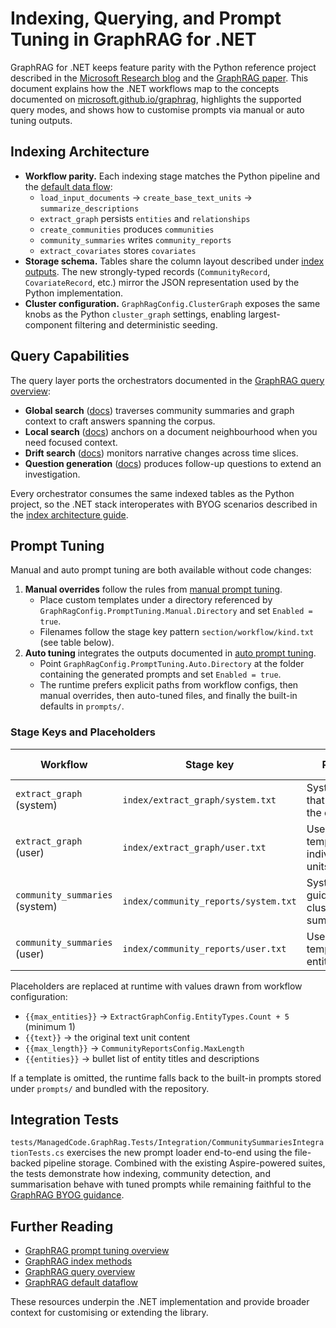 # Indexing, Querying, and Prompt Tuning in GraphRAG for .NET

GraphRAG for .NET keeps feature parity with the Python reference project described in the [Microsoft Research blog](https://www.microsoft.com/en-us/research/blog/graphrag-unlocking-llm-discovery-on-narrative-private-data/) and the [GraphRAG paper](https://arxiv.org/pdf/2404.16130). This document explains how the .NET workflows map to the concepts documented on [microsoft.github.io/graphrag](https://microsoft.github.io/graphrag/), highlights the supported query modes, and shows how to customise prompts via manual or auto tuning outputs.

## Indexing Architecture

- **Workflow parity.** Each indexing stage matches the Python pipeline and the [default data flow](https://microsoft.github.io/graphrag/index/default_dataflow/):
  - `load_input_documents` → `create_base_text_units` → `summarize_descriptions`
  - `extract_graph` persists `entities` and `relationships`
  - `create_communities` produces `communities`
  - `community_summaries` writes `community_reports`
  - `extract_covariates` stores `covariates`
- **Storage schema.** Tables share the column layout described under [index outputs](https://microsoft.github.io/graphrag/index/outputs/). The new strongly-typed records (`CommunityRecord`, `CovariateRecord`, etc.) mirror the JSON representation used by the Python implementation.
- **Cluster configuration.** `GraphRagConfig.ClusterGraph` exposes the same knobs as the Python `cluster_graph` settings, enabling largest-component filtering and deterministic seeding.

## Query Capabilities

The query layer ports the orchestrators documented in the [GraphRAG query overview](https://microsoft.github.io/graphrag/query/overview/):

- **Global search** ([docs](https://microsoft.github.io/graphrag/query/global_search/)) traverses community summaries and graph context to craft answers spanning the corpus.
- **Local search** ([docs](https://microsoft.github.io/graphrag/query/local_search/)) anchors on a document neighbourhood when you need focused context.
- **Drift search** ([docs](https://microsoft.github.io/graphrag/query/drift_search/)) monitors narrative changes across time slices.
- **Question generation** ([docs](https://microsoft.github.io/graphrag/query/question_generation/)) produces follow-up questions to extend an investigation.

Every orchestrator consumes the same indexed tables as the Python project, so the .NET stack interoperates with BYOG scenarios described in the [index architecture guide](https://microsoft.github.io/graphrag/index/architecture/).

## Prompt Tuning

Manual and auto prompt tuning are both available without code changes:

1. **Manual overrides** follow the rules from [manual prompt tuning](https://microsoft.github.io/graphrag/prompt_tuning/manual_prompt_tuning/).
   - Place custom templates under a directory referenced by `GraphRagConfig.PromptTuning.Manual.Directory` and set `Enabled = true`.
   - Filenames follow the stage key pattern `section/workflow/kind.txt` (see table below).
2. **Auto tuning** integrates the outputs documented in [auto prompt tuning](https://microsoft.github.io/graphrag/prompt_tuning/auto_prompt_tuning/).
   - Point `GraphRagConfig.PromptTuning.Auto.Directory` at the folder containing the generated prompts and set `Enabled = true`.
   - The runtime prefers explicit paths from workflow configs, then manual overrides, then auto-tuned files, and finally the built-in defaults in `prompts/`.

### Stage Keys and Placeholders

| Workflow | Stage key | Purpose | Supported placeholders |
|----------|-----------|---------|------------------------|
| `extract_graph` (system) | `index/extract_graph/system.txt` | System prompt that instructs the extractor. | _N/A_ |
| `extract_graph` (user) | `index/extract_graph/user.txt` | User prompt template for individual text units. | `{{max_entities}}`, `{{text}}` |
| `community_summaries` (system) | `index/community_reports/system.txt` | System guidance for cluster summarisation. | _N/A_ |
| `community_summaries` (user) | `index/community_reports/user.txt` | User prompt template for entity lists. | `{{max_length}}`, `{{entities}}` |

Placeholders are replaced at runtime with values drawn from workflow configuration:

- `{{max_entities}}` → `ExtractGraphConfig.EntityTypes.Count + 5` (minimum 1)
- `{{text}}` → the original text unit content
- `{{max_length}}` → `CommunityReportsConfig.MaxLength`
- `{{entities}}` → bullet list of entity titles and descriptions

If a template is omitted, the runtime falls back to the built-in prompts stored under `prompts/` and bundled with the repository.

## Integration Tests

`tests/ManagedCode.GraphRag.Tests/Integration/CommunitySummariesIntegrationTests.cs` exercises the new prompt loader end-to-end using the file-backed pipeline storage. Combined with the existing Aspire-powered suites, the tests demonstrate how indexing, community detection, and summarisation behave with tuned prompts while remaining faithful to the [GraphRAG BYOG guidance](https://microsoft.github.io/graphrag/index/byog/).

## Further Reading

- [GraphRAG prompt tuning overview](https://microsoft.github.io/graphrag/prompt_tuning/overview/)
- [GraphRAG index methods](https://microsoft.github.io/graphrag/index/methods/)
- [GraphRAG query overview](https://microsoft.github.io/graphrag/query/overview/)
- [GraphRAG default dataflow](https://microsoft.github.io/graphrag/index/default_dataflow/)

These resources underpin the .NET implementation and provide broader context for customising or extending the library.
